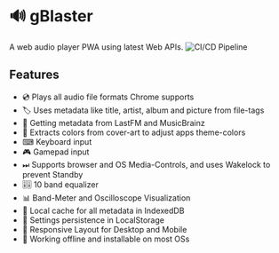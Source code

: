 # 🔊 gBlaster

A web audio player PWA using latest Web APIs. ![CI/CD Pipeline](https://github.com/motabass/motabass/workflows/CI/CD%20Pipeline/badge.svg)

## Features

- 💿 Plays all audio file formats Chrome supports
- 🏷 Uses metadata like title, artist, album and picture from file-tags
- 🔗 Getting metadata from LastFM and MusicBrainz
- 🌈 Extracts colors from cover-art to adjust apps theme-colors
- ⌨ Keyboard input
- 🎮 Gamepad input
- ⏭ Supports browser and OS Media-Controls, and uses Wakelock to prevent Standby
- 🎚🎚 10 band equalizer
- 📊 Band-Meter and Oscilloscope Visualization
- 🔋 Local cache for all metadata in IndexedDB
- 🧲 Settings persistence in LocalStorage
- 📱 Responsive Layout for Desktop and Mobile
- 💾 Working offline and installable on most OSs
